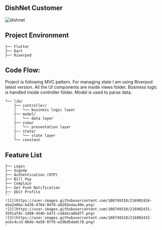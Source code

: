 ## DishNet Customer

![dishnet](https://user-images.githubusercontent.com/108749310/216901298-d83105bd-6cb5-4699-95f2-f469871cd5bf.png,height=24,width=470)

## Project Environment
```
├── Flutter
├── Dart
├── Riverpod
```
## Code Flow:
Project is following MVC pattern. For managing state I am using Riverpod latest version. All the UI components are inside views folder. Business logic is handled inside controller folder. Model is used to parse data.

```
└── lib/
    ├── controller/
    │   └── business logic layer
    ├── model/
    │   └── data layer
    ├── view/
    │   └── presentation layer
    ├── state/
    │   └── state layer
    └── constant
```
## Feature List
```
├── Login
├── SignUp
├── Authentication (OTP)  
├── Bill Pay
├── Complain
├── Get Push Notification
├── EDit Profile 
``
![1](https://user-images.githubusercontent.com/108749310/216902424-eba2e6ba-bd36-4764-9470-a0292e4ac40e.png)
![2](https://user-images.githubusercontent.com/108749310/216902431-3591afdc-1d08-454b-bd72-ca8a5ca6bdff.png)
![3](https://user-images.githubusercontent.com/108749310/216902432-ac6c4ccd-06de-4a58-97f6-a19bd5dadc78.png)
`



